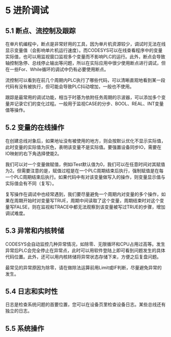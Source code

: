# 5 进阶调试

## 5.1 断点、流控制及跟踪

在单片机编程中，断点是非常好用的工具，因为单片机资源较少，调试时无法在线显示变量值（会影响单片机运行速度）。而CODESYS可以在线查看程序中的变量实际值，也可以用监视窗口监视多个变量而不影响PLC的运行。此外，断点会导致轴控制急停、总线停止输出等问题，所以在实际应用中很少使用断点进行调试，但在一些For、While循环的调试中仍有必要使用断点。

流控制可以看到在前几个周期内PLC执行了哪些代码，可以清晰直观地看到某一段代码有没有被执行，但可能会导致PLC抖动增加，一般也不使用。

跟踪是最常用的调试功能，相当于时基为依附任务周期的示波器，可以添加多个变量并记录它们的变化过程。一般用于监视CASE的分步、BOOL、REAL、INT变量值等操作。

## 5.2 变量的在线操作

在创建总线对象后，如果地址没有被使用的地方，则会按默认优化不显示实际值，此时变量的实际值为灰色，表明该变量不是实际值。要强置设备同步IO，需要在IO映射的右下角选择使能2。

我们可以对一个变量做赋值，例如iTest默认值为0，我们可以在任意时间对其赋值为2。但需要注意的是，赋值过程是在一个PLC周期结束后执行，强制赋值是在每一个PLC周期结束后执行。如果代码中有对该变量做写入的操作，则变量显示值与实际值会有不同（复写）。

复写操作在调试中也经常遇到，我们要尽量避免一个周期内对变量的多个操作，如果在周期开始时对变量写TRUE，周期中间读取了这个变量，周期结束时对这个变量写FALSE，则在监视和TRACE中都无法观察到该变量被写过TRUE的步骤，增加调试难度。

## 5.3 异常和内核转储

CODESYS会自动监控几种异常情况，如除零、无限循环和CPU占用过高等。发生异常后PLC会完全停止在异常点，此时可以用软件登陆上即可看到问题发生的具体代码位置。此外，还可以用内核转储将异常状态存储下来，方便之后复盘问题。

最常见的异常原因为除零，请在做除法运算前用Limit或IF判断，尽量避免异常的发生。

## 5.4 日志和实时性

日志是检查系统问题的首要位置，您可以在设备页里检查设备日志。某些总线还有独立的日志。
	
## 5.5 系统操作
	
